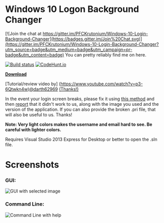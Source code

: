 # Windows 10 Logon Background Changer

[![Join the chat at https://gitter.im/PFCKrutonium/Windows-10-Login-Background-Changer](https://badges.gitter.im/Join%20Chat.svg)](https://gitter.im/PFCKrutonium/Windows-10-Login-Background-Changer?utm_source=badge&utm_medium=badge&utm_campaign=pr-badge&utm_content=badge) You can pretty reliably find me on here.

[![Build status](https://ci.appveyor.com/api/projects/status/4yydgx42k9iqaaw7/branch/master?svg=true)](https://ci.appveyor.com/project/PFCKrutonium/windows-10-login-background-changer/branch/master)
[![CodeHunt.io](https://img.shields.io/badge/vote-codehunt.io-02AFD1.svg)](http://codehunt.io/sub/windows-10-login-background-changer/?utm_source=badge&utm_medium=badge&utm_campaign=pr-badge)

**[Download](https://github.com/PFCKrutonium/Windows-10-Login-Background-Changer/releases/latest)**

[Tutorial/review video by] (https://www.youtube.com/watch?v=p3-6Qtwkn4w)[@darth62969](https://github.com/darth62969) [(Thanks!)](https://www.youtube.com/watch?v=p3-6Qtwkn4w)

In the event your login screen breaks, please fix it using [this method](https://github.com/PFCKrutonium/Windows-10-Login-Background-Changer/wiki/Can't-Login) and then [report](https://github.com/PFCKrutonium/Windows-10-Login-Background-Changer/issues/new?title=Login%20screen%20is%20broken) that it didn't work to us, along with the image you used and the version of the application. If you can also provide the broken .pri file, that will also be useful to us. Thanks!

**Note: Very light colors makes the username and email hard to see. Be careful with lighter colors.**

Requires Visual Studio 2013 Express for Desktop or better to open the .sln file.

# Screenshots

### GUI:
![GUI with selected image](https://camo.githubusercontent.com/3901bfc333c0bb45fc72b984fce4bdfe02f4cd6e/687474703a2f2f7075752e73682f6a74666e4b2f306366383633393132622e706e67)

### Command Line:
![Command Line with help](https://camo.githubusercontent.com/b2183614d3e49981e14d0baabc8b6b61d313ee78/687474703a2f2f7075752e73682f6a746679742f656433306364666231652e706e67)
